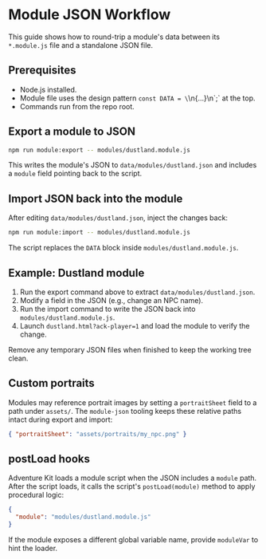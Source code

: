 # Module JSON Workflow

This guide shows how to round-trip a module's data between its `*.module.js` file and a standalone JSON file.

## Prerequisites
- Node.js installed.
- Module file uses the design pattern `const DATA = \`\n{...}\n\`;` at the top.
- Commands run from the repo root.

## Export a module to JSON
```sh
npm run module:export -- modules/dustland.module.js
```
This writes the module's JSON to `data/modules/dustland.json` and includes a `module` field pointing back to the script.

## Import JSON back into the module
After editing `data/modules/dustland.json`, inject the changes back:
```sh
npm run module:import -- modules/dustland.module.js
```
The script replaces the `DATA` block inside `modules/dustland.module.js`.

## Example: Dustland module
1. Run the export command above to extract `data/modules/dustland.json`.
2. Modify a field in the JSON (e.g., change an NPC name).
3. Run the import command to write the JSON back into `modules/dustland.module.js`.
4. Launch `dustland.html?ack-player=1` and load the module to verify the change.

Remove any temporary JSON files when finished to keep the working tree clean.

## Custom portraits
Modules may reference portrait images by setting a `portraitSheet` field to a
path under `assets/`. The `module-json` tooling keeps these relative paths
intact during export and import:

```json
{ "portraitSheet": "assets/portraits/my_npc.png" }
```

## postLoad hooks
Adventure Kit loads a module script when the JSON includes a `module` path. After the script loads, it calls the script's `postLoad(module)` method to apply procedural logic:

```json
{
  "module": "modules/dustland.module.js"
}
```

If the module exposes a different global variable name, provide `moduleVar` to hint the loader.
